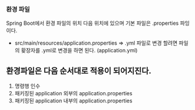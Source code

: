 ### 환경 파일 

Spring Boot에서 환경 파일의 위치 다음 위치에 있으며 기본 파일은 .properties 파잉 이다.
- src/main/resources/application.properties
=> .yml 파일로 변경 할려면 파일의 홪장자를 .yml로 변경을 하면 된다. (application.yml)

## 환경파일은 다음 순서대로 적용이 되어지진다.
1. 명령행 인수
2. 패키징된 application 외부의 application.properties
3. 패키징된 application 내부의 application.properties

